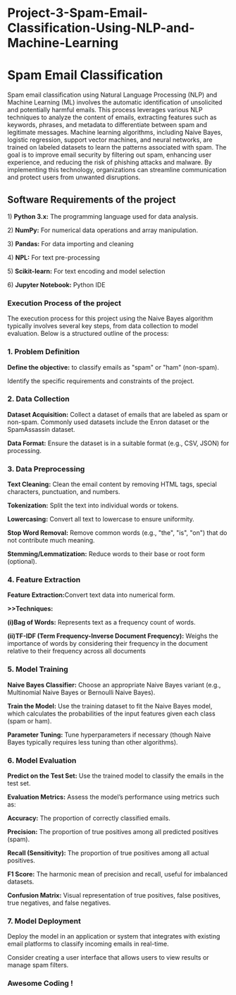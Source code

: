 # Project-3-Spam-Email-Classification-Using-NLP-and-Machine-Learning

<h1>Spam Email Classification</h1>

<p> Spam email classification using Natural Language Processing (NLP) and Machine Learning (ML) involves the automatic identification of unsolicited and potentially harmful emails. This process leverages various NLP techniques to analyze the content of emails, extracting features such as keywords, phrases, and metadata to differentiate between spam and legitimate messages. Machine learning algorithms, including Naive Bayes, logistic regression, support vector machines, and neural networks, are trained on labeled datasets to learn the patterns associated with spam. The goal is to improve email security by filtering out spam, enhancing user experience, and reducing the risk of phishing attacks and malware. By implementing this technology, organizations can streamline communication and protect users from unwanted disruptions. </p>

<h2>Software Requirements of the project</h2>

<p>1) <b>Python 3.x:</b> The programming language used for data analysis.</p>
<p>2) <b>NumPy:</b> For numerical data operations and array manipulation.</p>
<p>3) <b>Pandas:</b> For data importing and cleaning</p>
<p>4) <b>NPL:</b> For text pre-processing</p>
<p>5) <b>Scikit-learn:</b> For text encoding and model selection</p>
<p>6) <b>Jupyter Notebook:</b> Python IDE</p>

<h3>Execution Process of the project</h3>

<p>
The execution process for this project using the Naive Bayes algorithm typically involves several key steps, from data collection to model evaluation. Below is a structured outline of the process:

### 1. Problem Definition
   <p><b>Define the objective:</b> to classify emails as "spam" or "ham" (non-spam).
   <p>Identify the specific requirements and constraints of the project.

### 2. Data Collection
   <p><b>Dataset Acquisition:</b> Collect a dataset of emails that are labeled as spam or non-spam. Commonly used datasets include the Enron dataset or the SpamAssassin dataset.
    <p><b>Data Format:</b> Ensure the dataset is in a suitable format (e.g., CSV, JSON) for processing.

### 3. Data Preprocessing
   <p><b>Text Cleaning:</b> Clean the email content by removing HTML tags, special characters, punctuation, and numbers.
   <p><b>Tokenization:</b> Split the text into individual words or tokens.
   <p><b>Lowercasing:</b> Convert all text to lowercase to ensure uniformity.
   <p><b>Stop Word Removal:</b> Remove common words (e.g., "the", "is", "on") that do not contribute much meaning.
   <p><b>Stemming/Lemmatization:</b> Reduce words to their base or root form (optional).</p>

<h3>4. Feature Extraction</h3>
    <p><b>Feature Extraction:</b>Convert text data into numerical form.
       <p><b>>>Techniques:</b></p>
<p><b>(i)Bag of Words:</b> Represents text as a frequency count of words.
<p><b>(ii)TF-IDF (Term Frequency-Inverse Document Frequency):</b> Weighs the importance of words by considering their frequency in the document relative to their frequency across all documents
    

### 5. **Model Training**
   <p><b>Naive Bayes Classifier:</b> Choose an appropriate Naive Bayes variant (e.g., Multinomial Naive Bayes or Bernoulli Naive Bayes).
   <p><b>Train the Model:</b> Use the training dataset to fit the Naive Bayes model, which calculates the probabilities of the input features given each class (spam or ham).
   <p><b>Parameter Tuning:</b> Tune hyperparameters if necessary (though Naive Bayes typically requires less tuning than other algorithms).

### 6. **Model Evaluation**
   <p><b>Predict on the Test Set:</b> Use the trained model to classify the emails in the test set.
   <p><b>Evaluation Metrics:</b> Assess the model’s performance using metrics such as:
   <p><b>Accuracy:</b> The proportion of correctly classified emails.
   <p><b>Precision:</b> The proportion of true positives among all predicted positives (spam).
   <p><b>Recall (Sensitivity):</b> The proportion of true positives among all actual positives.
   <p><b>F1 Score:</b> The harmonic mean of precision and recall, useful for imbalanced datasets.
   <p><b>Confusion Matrix:</b> Visual representation of true positives, false positives, true negatives, and false negatives.

### 7. **Model Deployment**
   <p>Deploy the model in an application or system that integrates with existing email platforms to classify incoming emails in real-time.
   <p>Consider creating a user interface that allows users to view results or manage spam filters.</p>


   ### Awesome Coding ! 
